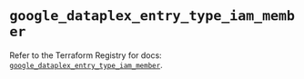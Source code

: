 # `google_dataplex_entry_type_iam_member`

Refer to the Terraform Registry for docs: [`google_dataplex_entry_type_iam_member`](https://registry.terraform.io/providers/hashicorp/google-beta/6.11.0/docs/resources/google_dataplex_entry_type_iam_member).
